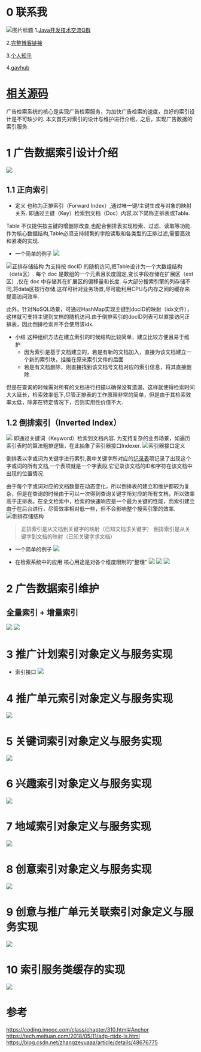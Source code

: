 # 0 联系我
![](http://upload-images.jianshu.io/upload_images/4685968-6a8b28d2fd95e8b7?imageMogr2/auto-orient/strip%7CimageView2/2/w/1240 "图片标题") 
1.[Java开发技术交流Q群](https://jq.qq.com/?_wv=1027&k=5UB4P1T)

2.[完整博客链接](https://blog.csdn.net/qq_33589510)

3.[个人知乎](http://www.zhihu.com/people/shi-shu-sheng-)

4.[gayhub](https://github.com/Wasabi1234)

# [相关源码](https://github.com/Wasabi1234/JavaEdge-Ad-Spring-Cloud)

广告检索系统的核心是实现广告检索服务，为加快广告检索的速度，良好的索引设计是不可缺少的.
本文首先对索引的设计与维护进行介绍，之后，实现广告数据的索引服务.

# 1 广告数据索引设计介绍
![](https://upload-images.jianshu.io/upload_images/4685968-ea8592a83b6925b3.png?imageMogr2/auto-orient/strip%7CimageView2/2/w/1240)

## 1.1 正向索引
- 定义
也称为正排索引（Forward Index）,通过唯一键/主键生成与对象的映射关系.
即通过主键（Key）检索到文档（Doc）内容,以下简称正排表或Table.

Table 不仅提供按主键的增删除改查,也配合倒排表实现检索、过滤、读取等功能.
作为核心数据结构,Table必须支持频繁的字段读取和各类型的正排过滤,需要高效和紧凑的实现.
- 一个简单的例子
![](https://upload-images.jianshu.io/upload_images/4685968-9eefc4167af02662.png?imageMogr2/auto-orient/strip%7CimageView2/2/w/1240)

![正排存储结构](https://upload-images.jianshu.io/upload_images/4685968-c5a077870087b328.png?imageMogr2/auto-orient/strip%7CimageView2/2/w/1240)
为支持按 docID 的随机访问,把Table设计为一个大数组结构（data区）.
每个 doc 是数组的一个元素且长度固定,变长字段存储在扩展区（ext区）,仅在 doc 中存储其在扩展区的偏移量和长度.
与大部分搜索引擎的列存储不同,将data区按行存储,这样可针对业务场景,尽可能利用CPU与内存之间的缓存来提高访问效率.

此外，针对NoSQL场景，可通过HashMap实现主键到docID的映射（idx文件），这样就可支持主键到文档的随机访问.由于倒排索引的docID列表可以直接访问正排表，因此倒排检索并不会使用该idx.


- 小结
这种组织方法在建立索引的时候结构比较简单，建立比较方便且易于维护.
    - 因为索引是基于文档建立的，若是有新的文档加入，直接为该文档建立一个新的索引块，挂接在原来索引文件的后面
    - 若是有文档删除，则直接找到该文档号文档对应的索引信息，将其直接删除.

但是在查询的时候需对所有的文档进行扫描以确保没有遗漏，这样就使得检索时间大大延长，检索效率低下,尽管正排表的工作原理非常的简单，但是由于其检索效率太低，除非在特定情况下，否则实用性价值不大.

## 1.2 倒排索引（Inverted Index）
![](https://upload-images.jianshu.io/upload_images/4685968-f89659fd0fb6cbeb.png?imageMogr2/auto-orient/strip%7CimageView2/2/w/1240)
即通过关键词（Keyword）检索到文档内容.
为支持复杂的业务场景，如遍历索引表时的算法粗排逻辑，在此抽象了索引器接口Indexer.
![索引器接口定义](https://upload-images.jianshu.io/upload_images/4685968-4b7568d42e599cc2.png?imageMogr2/auto-orient/strip%7CimageView2/2/w/1240)

倒排表以字或词为关键字进行索引,表中关键字所对应的[记录表](https://www.baidu.com/s?wd=%E8%AE%B0%E5%BD%95%E8%A1%A8&tn=24004469_oem_dg&rsv_dl=gh_pl_sl_csd)项记录了出现这个字或词的所有文档,一个表项就是一个字表段,它记录该文档的ID和字符在该文档中出现的位置情况.

由于每个字或词对应的文档数量在动态变化，所以倒排表的建立和维护都较为复杂，但是在查询的时候由于可以一次得到查询关键字所对应的所有文档，所以效率高于正排表。在全文检索中，检索的快速响应是一个最为关键的性能，而索引建立由于在后台进行，尽管效率相对低一些，但不会影响整个搜索引擎的效率.
![倒排存储结构](https://upload-images.jianshu.io/upload_images/4685968-50415ac81071110f.png?imageMogr2/auto-orient/strip%7CimageView2/2/w/1240)

>正排索引是从文档到关键字的映射（已知文档求关键字）
倒排索引是从关键字到文档的映射（已知关键字求文档）

- 一个简单的例子
![](https://upload-images.jianshu.io/upload_images/4685968-982e507c5c307dd9.png?imageMogr2/auto-orient/strip%7CimageView2/2/w/1240)

- 在检索系统中的应用
核心用途是对各个维度限制的"整理"
![](https://upload-images.jianshu.io/upload_images/4685968-f9ada75f3f25406f.png?imageMogr2/auto-orient/strip%7CimageView2/2/w/1240)
![](https://upload-images.jianshu.io/upload_images/4685968-f8b6867b7cf485ef.png?imageMogr2/auto-orient/strip%7CimageView2/2/w/1240)
![](https://upload-images.jianshu.io/upload_images/4685968-57aa86eb657c2fef.png?imageMogr2/auto-orient/strip%7CimageView2/2/w/1240)

# 2 广告数据索引维护
## 全量索引 + 增量索引
![](https://upload-images.jianshu.io/upload_images/4685968-af117308d4858e72.png?imageMogr2/auto-orient/strip%7CimageView2/2/w/1240)
![](https://upload-images.jianshu.io/upload_images/4685968-dcde5cd1175dfa63.png?imageMogr2/auto-orient/strip%7CimageView2/2/w/1240)

 # 3 推广计划索引对象定义与服务实现
- 索引接口
![](https://upload-images.jianshu.io/upload_images/4685968-e45d77813cc07128.png?imageMogr2/auto-orient/strip%7CimageView2/2/w/1240)

# 4 推广单元索引对象定义与服务实现
![](https://upload-images.jianshu.io/upload_images/4685968-de431292e139ae19.png?imageMogr2/auto-orient/strip%7CimageView2/2/w/1240)

# 5 关键词索引对象定义与服务实现
![](https://upload-images.jianshu.io/upload_images/4685968-84c5955717518bee.png?imageMogr2/auto-orient/strip%7CimageView2/2/w/1240)

# 6 兴趣索引对象定义与服务实现
![](https://upload-images.jianshu.io/upload_images/4685968-a2bfca9ad07528ea.png?imageMogr2/auto-orient/strip%7CimageView2/2/w/1240)

# 7 地域索引对象定义与服务实现
![](https://upload-images.jianshu.io/upload_images/4685968-5aee7b92743585eb.png?imageMogr2/auto-orient/strip%7CimageView2/2/w/1240)

# 8 创意索引对象定义与服务实现
![](https://upload-images.jianshu.io/upload_images/4685968-a8a064a4bc753589.png?imageMogr2/auto-orient/strip%7CimageView2/2/w/1240)

# 9 创意与推广单元关联索引对象定义与服务实现
![](https://upload-images.jianshu.io/upload_images/4685968-8828c5edcd193661.png?imageMogr2/auto-orient/strip%7CimageView2/2/w/1240)

# 10 索引服务类缓存的实现
![](https://upload-images.jianshu.io/upload_images/4685968-8ea5a78e7f08dc57.png?imageMogr2/auto-orient/strip%7CimageView2/2/w/1240)

# 参考
https://coding.imooc.com/class/chapter/310.html#Anchor
https://tech.meituan.com/2018/05/11/adp-rtidx-ls.html
https://blog.csdn.net/zhangzeyuaaa/article/details/48676775
